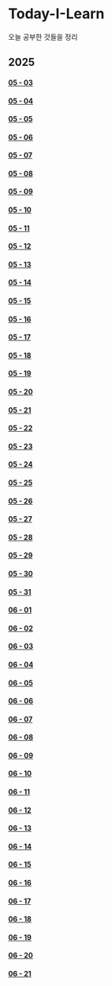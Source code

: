 # Today-I-Learn
오늘 공부한 것들을 정리

## 2025
#### [05 - 03](https://github.com/tyshim0118/Today-I-Learn/blob/main/2025%20-%2005%20-%2003.md)
#### [05 - 04](https://github.com/tyshim0118/Today-I-Learn/blob/main/2025%20-%2005%20-%2004.md)
#### [05 - 05](https://github.com/tyshim0118/Today-I-Learn/blob/main/2025%20-%2005%20-%2005.md)
#### [05 - 06](https://github.com/tyshim0118/Today-I-Learn/blob/main/2025%20-%2005%20-%2006.md)
#### [05 - 07](https://github.com/tyshim0118/Today-I-Learn/blob/main/2025%20-%2005%20-%2007.md)
#### [05 - 08](https://github.com/tyshim0118/Today-I-Learn/blob/main/2025%20-%2005%20-%2008.md)
#### [05 - 09](https://github.com/tyshim0118/Today-I-Learn/blob/main/2025%20-%2005%20-%2009.md)
#### [05 - 10](https://github.com/tyshim0118/Today-I-Learn/blob/main/2025%20-%2005%20-%2010.md)
#### [05 - 11](https://github.com/tyshim0118/Today-I-Learn/blob/main/2025%20-%2005%20-%2011.md)
#### [05 - 12](https://github.com/tyshim0118/Today-I-Learn/blob/main/2025%20-%2005%20-%2012.md)
#### [05 - 13](https://github.com/tyshim0118/Today-I-Learn/blob/main/2025%20-%2005%20-%2013.md)
#### [05 - 14](https://github.com/tyshim0118/Today-I-Learn/blob/main/2025%20-%2005%20-%2014.md)
#### [05 - 15](https://github.com/tyshim0118/Today-I-Learn/blob/main/2025%20-%2005%20-%2015.md)
#### [05 - 16](https://github.com/tyshim0118/Today-I-Learn/blob/main/2025%20-%2005%20-%2016.md)
#### [05 - 17](https://github.com/tyshim0118/Today-I-Learn/blob/main/2025%20-%2005%20-%2017.md)
#### [05 - 18](https://github.com/tyshim0118/Today-I-Learn/blob/main/2025%20-%2005%20-%2018.md)
#### [05 - 19](https://github.com/tyshim0118/Today-I-Learn/blob/main/2025%20-%2005%20-%2019.md)
#### [05 - 20](https://github.com/tyshim0118/Today-I-Learn/blob/main/2025%20-%2005%20-%2020.md)
#### [05 - 21](https://github.com/tyshim0118/Today-I-Learn/blob/main/2025%20-%2005%20-%2021.md)
#### [05 - 22](https://github.com/tyshim0118/Today-I-Learn/blob/main/2025%20-%2005%20-%2022.md)
#### [05 - 23](https://github.com/tyshim0118/Today-I-Learn/blob/main/2025%20-%2005%20-%2023.md)
#### [05 - 24](https://github.com/tyshim0118/Today-I-Learn/blob/main/2025%20-%2005%20-%2024.md)
#### [05 - 25](https://github.com/tyshim0118/Today-I-Learn/blob/main/2025%20-%2005%20-%2025.md)
#### [05 - 26](https://github.com/tyshim0118/Today-I-Learn/blob/main/2025%20-%2005%20-%2026.md)
#### [05 - 27](https://github.com/tyshim0118/Today-I-Learn/blob/main/2025%20-%2005%20-%2027.md)
#### [05 - 28](https://github.com/tyshim0118/Today-I-Learn/blob/main/2025%20-%2005%20-%2028.md)
#### [05 - 29](https://github.com/tyshim0118/Today-I-Learn/blob/main/2025%20-%2005%20-%2029.md)
#### [05 - 30](https://github.com/tyshim0118/Today-I-Learn/blob/main/2025%20-%2005%20-%2030.md)
#### [05 - 31](https://github.com/tyshim0118/Today-I-Learn/blob/main/2025%20-%2005%20-%2031.md)
#### [06 - 01](https://github.com/tyshim0118/Today-I-Learn/blob/main/2025%20-%2006%20-%2001.md)
#### [06 - 02](https://github.com/tyshim0118/Today-I-Learn/blob/main/2025%20-%2006%20-%2002.md)
#### [06 - 03](https://github.com/tyshim0118/Today-I-Learn/blob/main/2025%20-%2006%20-%2003.md)
#### [06 - 04](https://github.com/tyshim0118/Today-I-Learn/blob/main/2025%20-%2006%20-%2004.md)
#### [06 - 05](https://github.com/tyshim0118/Today-I-Learn/blob/main/2025%20-%2006%20-%2005.md)
#### [06 - 06](https://github.com/tyshim0118/Today-I-Learn/blob/main/2025%20-%2006%20-%2006.md)
#### [06 - 07](https://github.com/tyshim0118/Today-I-Learn/blob/main/2025%20-%2006%20-%2007.md)
#### [06 - 08](https://github.com/tyshim0118/Today-I-Learn/blob/main/2025%20-%2006%20-%2008.md)
#### [06 - 09](https://github.com/tyshim0118/Today-I-Learn/blob/main/2025%20-%2006%20-%2009.md)
#### [06 - 10](https://github.com/tyshim0118/Today-I-Learn/blob/main/2025%20-%2006%20-%2010.md)
#### [06 - 11](https://github.com/tyshim0118/Today-I-Learn/blob/main/2025%20-%2006%20-%2011.md)
#### [06 - 12](https://github.com/tyshim0118/Today-I-Learn/blob/main/2025%20-%2006%20-%2012.md)
#### [06 - 13](https://github.com/tyshim0118/Today-I-Learn/blob/main/2025%20-%2006%20-%2013.md)
#### [06 - 14](https://github.com/tyshim0118/Today-I-Learn/blob/main/2025%20-%2006%20-%2014.md)
#### [06 - 15](https://github.com/tyshim0118/Today-I-Learn/blob/main/2025%20-%2006%20-%2015.md)
#### [06 - 16](https://github.com/tyshim0118/Today-I-Learn/blob/main/2025%20-%2006%20-%2016.md)
#### [06 - 17](https://github.com/tyshim0118/Today-I-Learn/blob/main/2025%20-%2006%20-%2017.md)
#### [06 - 18](https://github.com/tyshim0118/Today-I-Learn/blob/main/2025%20-%2006%20-%2018.md)
#### [06 - 19](https://github.com/tyshim0118/Today-I-Learn/blob/main/2025%20-%2006%20-%2019.md)
#### [06 - 20](https://github.com/tyshim0118/Today-I-Learn/blob/main/2025%20-%2006%20-%2020.md)
#### [06 - 21](https://github.com/tyshim0118/Today-I-Learn/blob/main/2025%20-%2006%20-%2021.md)
